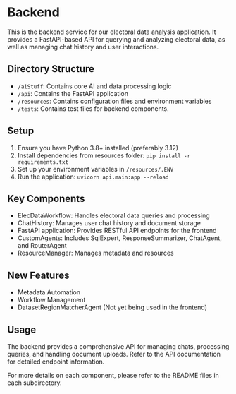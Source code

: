 # Backend

This is the backend service for our electoral data analysis application. It provides a FastAPI-based API for querying and analyzing electoral data, as well as managing chat history and user interactions.

## Directory Structure

- `/aiStuff`: Contains core AI and data processing logic
- `/api`: Contains the FastAPI application
- `/resources`: Contains configuration files and environment variables
- `/tests`: Contains test files for backend components.

## Setup

1. Ensure you have Python 3.8+ installed (preferably 3.12)
2. Install dependencies from resources folder: `pip install -r requirements.txt`
3. Set up your environment variables in `/resources/.ENV`
4. Run the application: `uvicorn api.main:app --reload`

## Key Components

- ElecDataWorkflow: Handles electoral data queries and processing
- ChatHistory: Manages user chat history and document storage
- FastAPI application: Provides RESTful API endpoints for the frontend
- CustomAgents: Includes SqlExpert, ResponseSummarizer, ChatAgent, and RouterAgent
- ResourceManager: Manages metadata and resources

## New Features

- Metadata Automation
- Workflow Management
- DatasetRegionMatcherAgent (Not yet being used in the frontend)

## Usage

The backend provides a comprehensive API for managing chats, processing queries, and handling document uploads. Refer to the API documentation for detailed endpoint information.

For more details on each component, please refer to the README files in each subdirectory.